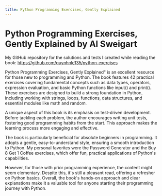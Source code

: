 ```yaml
---
title: Python Programming Exercises, Gently Explained
---
```


# Python Programming Exercises, Gently Explained by Al Sweigart

My GitHub repository for the solutions and tests I created while reading the book: https://github.com/quynhnle135/python-exercises

Python Programming Exercises, Gently Explained" is an excellent resource for those new to programming and Python. The book features 42 practical exercises covering fundamental concepts such as data types, operators, expression evaluation, and basic Python functions like input() and print(). These exercises are designed to build a strong foundation in Python, including working with strings, loops, functions, data structures, and essential modules like math and random.

A unique aspect of this book is its emphasis on test-driven development. Before tackling each problem, the author encourages writing unit tests, fostering good programming habits from the start. This approach makes the learning process more engaging and effective.

The book is particularly beneficial for absolute beginners in programming. It adopts a gentle, easy-to-understand style, ensuring a smooth introduction to Python. My personal favorites were the Password Generator and the Buy 8 Get 1 Coffee exercises, which offer fun, practical applications of Python's capabilities.

However, for those with prior programming experience, the content might seem elementary. Despite this, it's still a pleasant read, offering a refresher on Python basics. Overall, the book's hands-on approach and clear explanations make it a valuable tool for anyone starting their programming journey with Python.
